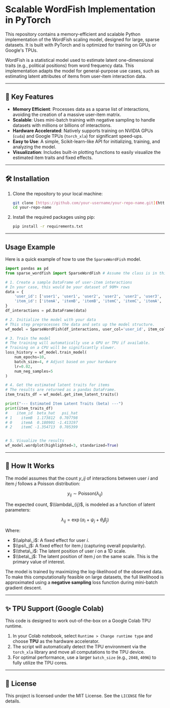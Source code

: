 # Scalable WordFish Implementation in PyTorch

This repository contains a memory-efficient and scalable Python implementation of the WordFish scaling model, designed for large, sparse datasets. It is built with PyTorch and is optimized for training on GPUs or Google's TPUs.

WordFish is a statistical model used to estimate latent one-dimensional traits (e.g., political positions) from word frequency data. This implementation adapts the model for general-purpose use cases, such as estimating latent attributes of items from user-item interaction data.

---

## 🚀 Key Features

* **Memory Efficient**: Processes data as a sparse list of interactions, avoiding the creation of a massive user-item matrix.
* **Scalable**: Uses mini-batch training with negative sampling to handle datasets with millions or billions of interactions.
* **Hardware Accelerated**: Natively supports training on NVIDIA GPUs (`cuda`) and Google TPUs (`torch_xla`) for significant speed-ups.
* **Easy to Use**: A simple, Scikit-learn-like API for initializing, training, and analyzing the model.
* **Visualization**: Includes built-in plotting functions to easily visualize the estimated item traits and fixed effects.

---

## 🛠️ Installation

1.  Clone the repository to your local machine:
    ```bash
    git clone [https://github.com/your-username/your-repo-name.git](https://github.com/your-username/your-repo-name.git)
    cd your-repo-name
    ```

2.  Install the required packages using pip:
    ```bash
    pip install -r requirements.txt
    ```

---

## Usage Example

Here is a quick example of how to use the `SparseWordFish` model.

```python
import pandas as pd
from sparse_wordfish import SparseWordFish # Assume the class is in this file

# 1. Create a sample DataFrame of user-item interactions
# In your case, this would be your dataset of 90M+ rows
data = {
    'user_id': ['user1', 'user1', 'user2', 'user2', 'user2', 'user3', 'user3', 'user4', 'user4'],
    'item_id': ['itemA', 'itemB', 'itemB', 'itemC', 'itemC', 'itemA', 'itemC', 'itemA', 'itemB']
}
df_interactions = pd.DataFrame(data)

# 2. Initialize the model with your data
# This step preprocesses the data and sets up the model structure.
wf_model = SparseWordFish(df_interactions, user_col='user_id', item_col='item_id')

# 3. Train the model
# The training will automatically use a GPU or TPU if available.
# Training on a CPU will be significantly slower.
loss_history = wf_model.train_model(
    num_epochs=10, 
    batch_size=4, # Adjust based on your hardware
    lr=0.02, 
    num_neg_samples=5
)

# 4. Get the estimated latent traits for items
# The results are returned as a pandas DataFrame.
item_traits_df = wf_model.get_item_latent_traits()

print("--- Estimated Item Latent Traits (beta) ---")
print(item_traits_df)
#    item_id  beta_hat   psi_hat
# 1    itemB  1.173812  0.707798
# 0    itemA  0.180901 -1.413197
# 2    itemC -1.354713  0.705399


# 5. Visualize the results
wf_model.wordplot(highlighted=3, standarized=True)
```
-----

## 🧠 How It Works

The model assumes that the count $y\_{ij}$ of interactions between user $i$ and item $j$ follows a Poisson distribution:

$$ y_{ij} \sim \text{Poisson}(\lambda_{ij}) $$

The expected count, $\\lambda\_{ij}$, is modeled as a function of latent parameters:

$$ \lambda_{ij} = \exp(\alpha_i + \psi_j + \theta_i \beta_j) $$

Where:

  * $\\alpha\_i$: A fixed effect for user $i$.
  * $\\psi\_j$: A fixed effect for item $j$ (capturing overall popularity).
  * $\\theta\_i$: The latent position of user $i$ on a 1D scale.
  * $\\beta\_j$: The latent position of item $j$ on the same scale. This is the primary value of interest.

The model is trained by maximizing the log-likelihood of the observed data. To make this computationally feasible on large datasets, the full likelihood is approximated using a **negative sampling** loss function during mini-batch gradient descent.

-----

## ✨ TPU Support (Google Colab)

This code is designed to work out-of-the-box on a Google Colab TPU runtime.

1.  In your Colab notebook, select `Runtime > Change runtime type` and choose **TPU** as the hardware accelerator.
2.  The script will automatically detect the TPU environment via the `torch_xla` library and move all computations to the TPU device.
3.  For optimal performance, use a larger `batch_size` (e.g., `2048`, `4096`) to fully utilize the TPU cores.

-----

## 📄 License

This project is licensed under the MIT License. See the `LICENSE` file for details.
